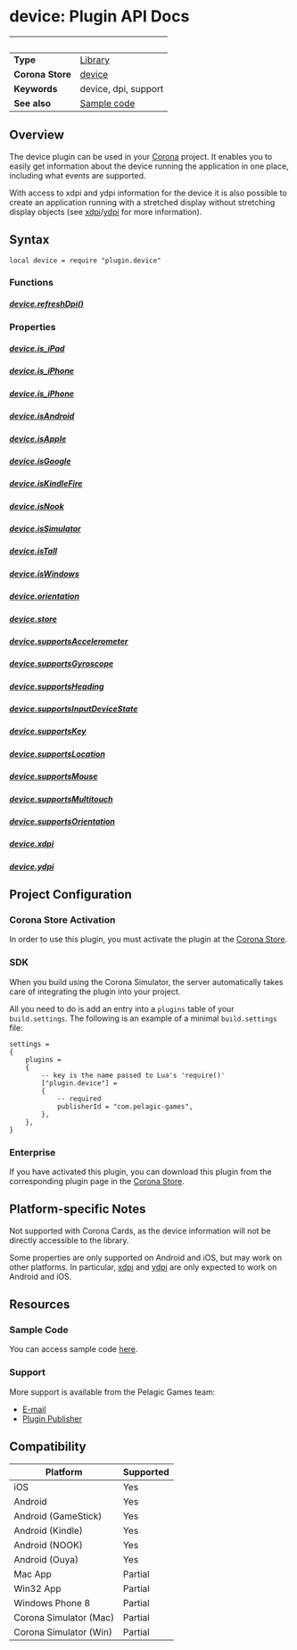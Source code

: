 # device: Plugin API Docs

|                      | &nbsp; 
| -------------------- | ---------------------------------------------------------------
| __Type__             | [Library](http://docs.coronalabs.com/api/type/Library.html)
| __Corona Store__     | [device](http://store.coronalabs.com/plugin/device)
| __Keywords__         | device, dpi, support
| __See also__         | [Sample code](sample.lua)

## Overview

The device plugin can be used in your [Corona](https://coronalabs.com/products/corona-sdk/) project. It enables you to easily get information about the device running the application in one place, including what events are supported.

With access to xdpi and ydpi information for the device it is also possible to create an application running with a stretched display without stretching display objects (see [xdpi](xdpi.markdown)/[ydpi](ydpi.markdown) for more information).


## Syntax

	local device = require "plugin.device"

### Functions

##### [device.refreshDpi()](refreshDpi.markdown)


### Properties

##### [device.is_iPad](is_iPad.markdown)

##### [device.is_iPhone](is_iPhone.markdown)

##### [device.is_iPhone](is_iPhone.markdown)

##### [device.isAndroid](isAndroid.markdown)

##### [device.isApple](isApple.markdown)

##### [device.isGoogle](isGoogle.markdown)

##### [device.isKindleFire](isKindleFire.markdown)

##### [device.isNook](isNook.markdown)

##### [device.isSimulator](isSimulator.markdown)

##### [device.isTall](isTall.markdown)

##### [device.isWindows](isWindows.markdown)

##### [device.orientation](orientation.markdown)

##### [device.store](store.markdown)

##### [device.supportsAccelerometer](supportsAccelerometer.markdown)

##### [device.supportsGyroscope](supportsGyroscope.markdown)

##### [device.supportsHeading](supportsHeading.markdown)

##### [device.supportsInputDeviceState](supportsInputDeviceState.markdown)

##### [device.supportsKey](supportsKey.markdown)

##### [device.supportsLocation](supportsLocation.markdown)

##### [device.supportsMouse](supportsMouse.markdown)

##### [device.supportsMultitouch](supportsMultitouch.markdown)

##### [device.supportsOrientation](supportsOrientation.markdown)

##### [device.xdpi](xdpi.markdown)

##### [device.ydpi](ydpi.markdown)


## Project Configuration

### Corona Store Activation

In order to use this plugin, you must activate the plugin at the [Corona Store](http://store.coronalabs.com/plugin/device).


### SDK

When you build using the Corona Simulator, the server automatically takes care of integrating the plugin into your project. 

All you need to do is add an entry into a `plugins` table of your `build.settings`. The following is an example of a minimal `build.settings` file:

``````
settings =
{
	plugins =
	{
		-- key is the name passed to Lua's 'require()'
		["plugin.device"] =
		{
			-- required
			publisherId = "com.pelagic-games",
		},
	},		
}
``````

### Enterprise

If you have activated this plugin, you can download this plugin from the corresponding plugin page in the [Corona Store](http://store.coronalabs.com/plugin/device).


## Platform-specific Notes

Not supported with Corona Cards, as the device information will not be directly accessible to the library.

Some properties are only supported on Android and iOS, but may work on other platforms. In particular, [xdpi](xdpi.markdown) and [ydpi](ydpi.markdown) are only expected to work on Android and iOS.


## Resources

### Sample Code

You can access sample code [here](sample.lua).

### Support

More support is available from the Pelagic Games team:

* [E-mail](mailto://support@pelagic-games.com)
* [Plugin Publisher](http://www.pelagic-games.com)


## Compatibility

| Platform                     | Supported
| ---------------------------- | ---------------------------- 
| iOS                          | Yes
| Android                      | Yes
| Android (GameStick)          | Yes
| Android (Kindle)             | Yes
| Android (NOOK)               | Yes
| Android (Ouya)               | Yes
| Mac App                      | Partial
| Win32 App                    | Partial
| Windows Phone 8              | Partial
| Corona Simulator (Mac)       | Partial
| Corona Simulator (Win)       | Partial

